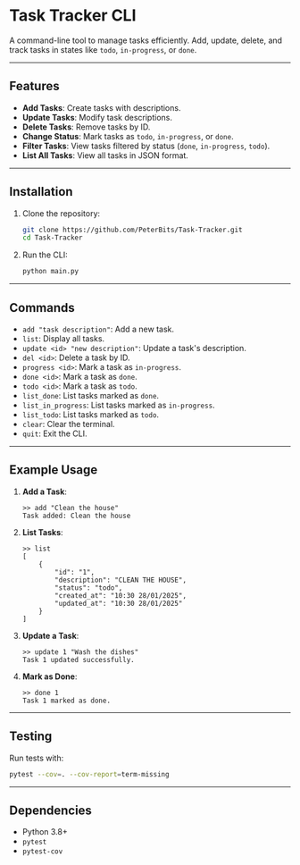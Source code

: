 # Task Tracker CLI

A command-line tool to manage tasks efficiently. Add, update, delete, and track tasks in states like `todo`, `in-progress`, or `done`.

---

## Features

- **Add Tasks**: Create tasks with descriptions.
- **Update Tasks**: Modify task descriptions.
- **Delete Tasks**: Remove tasks by ID.
- **Change Status**: Mark tasks as `todo`, `in-progress`, or `done`.
- **Filter Tasks**: View tasks filtered by status (`done`, `in-progress`, `todo`).
- **List All Tasks**: View all tasks in JSON format.

---

## Installation

1. Clone the repository:
   ```bash
   git clone https://github.com/PeterBits/Task-Tracker.git
   cd Task-Tracker
   ```

3. Run the CLI:
   ```bash
   python main.py
   ```

---

## Commands

- `add "task description"`: Add a new task.
- `list`: Display all tasks.
- `update <id> "new description"`: Update a task's description.
- `del <id>`: Delete a task by ID.
- `progress <id>`: Mark a task as `in-progress`.
- `done <id>`: Mark a task as `done`.
- `todo <id>`: Mark a task as `todo`.
- `list_done`: List tasks marked as `done`.
- `list_in_progress`: List tasks marked as `in-progress`.
- `list_todo`: List tasks marked as `todo`.
- `clear`: Clear the terminal.
- `quit`: Exit the CLI.

---

## Example Usage

1. **Add a Task**:

   ```plaintext
   >> add "Clean the house"
   Task added: Clean the house
   ```

2. **List Tasks**:

   ```plaintext
   >> list
   [
       {
           "id": "1",
           "description": "CLEAN THE HOUSE",
           "status": "todo",
           "created_at": "10:30 28/01/2025",
           "updated_at": "10:30 28/01/2025"
       }
   ]
   ```

3. **Update a Task**:

   ```plaintext
   >> update 1 "Wash the dishes"
   Task 1 updated successfully.
   ```

4. **Mark as Done**:
   ```plaintext
   >> done 1
   Task 1 marked as done.
   ```

---

## Testing

Run tests with:

```bash
pytest --cov=. --cov-report=term-missing
```

---

## Dependencies

- Python 3.8+
- `pytest`
- `pytest-cov`

